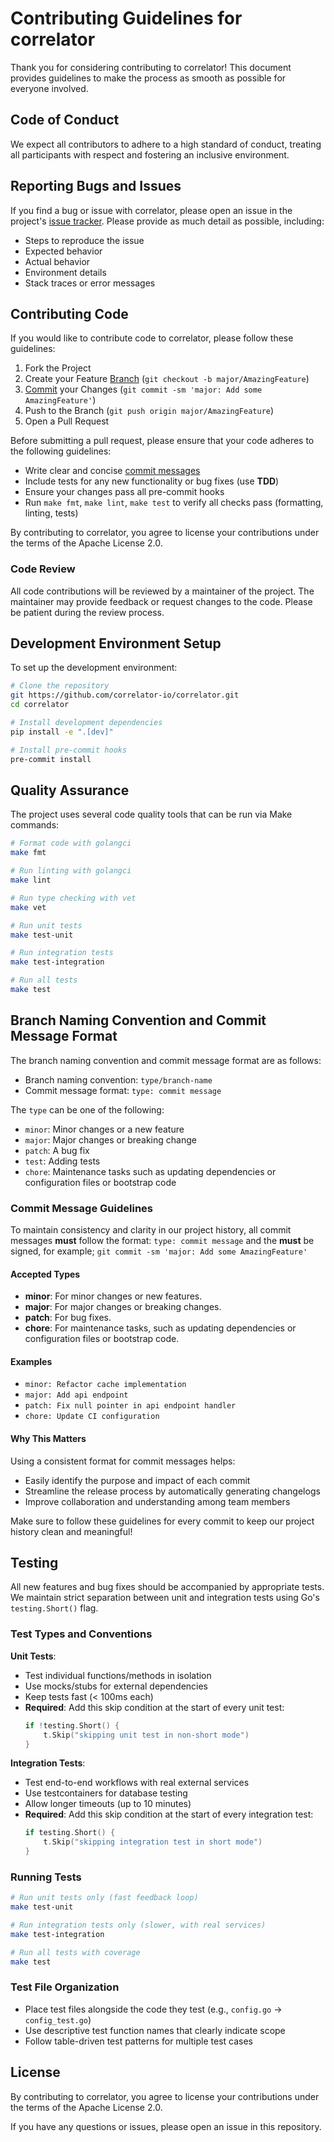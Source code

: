 # Contributing Guidelines for correlator

Thank you for considering contributing to correlator! This document provides guidelines to make the process as smooth as possible for everyone involved.

## Code of Conduct

We expect all contributors to adhere to a high standard of conduct, treating all participants with respect and fostering an inclusive environment.

## Reporting Bugs and Issues

If you find a bug or issue with correlator, please open an issue in the project's [issue tracker](https://github.com/correlator-io/correlator/issues). Please provide as much detail as possible, including:

- Steps to reproduce the issue
- Expected behavior
- Actual behavior
- Environment details
- Stack traces or error messages

## Contributing Code

If you would like to contribute code to correlator, please follow these guidelines:

1. Fork the Project
2. Create your Feature [Branch](#branch-naming-convention-and-commit-message-format) (`git checkout -b major/AmazingFeature`)
3. [Commit](#commit-message-guidelines) your Changes (`git commit -sm 'major: Add some AmazingFeature'`)
4. Push to the Branch (`git push origin major/AmazingFeature`)
5. Open a Pull Request

Before submitting a pull request, please ensure that your code adheres to the following guidelines:

- Write clear and concise [commit messages](#commit-message-guidelines)
- Include tests for any new functionality or bug fixes (use **TDD**)
- Ensure your changes pass all pre-commit hooks
- Run `make fmt`, `make lint`, `make test` to verify all checks pass (formatting, linting, tests)

By contributing to correlator, you agree to license your contributions under the terms of the Apache License 2.0.

### Code Review

All code contributions will be reviewed by a maintainer of the project. The maintainer may provide feedback or request changes to the code. Please be patient during the review process.

## Development Environment Setup

To set up the development environment:

```bash
# Clone the repository
git https://github.com/correlator-io/correlator.git
cd correlator

# Install development dependencies
pip install -e ".[dev]"

# Install pre-commit hooks
pre-commit install
```

## Quality Assurance

The project uses several code quality tools that can be run via Make commands:

```bash
# Format code with golangci
make fmt

# Run linting with golangci
make lint

# Run type checking with vet
make vet

# Run unit tests
make test-unit

# Run integration tests
make test-integration

# Run all tests
make test
```

## Branch Naming Convention and Commit Message Format

The branch naming convention and commit message format are as follows:

- Branch naming convention: `type/branch-name`
- Commit message format: `type: commit message`

The `type` can be one of the following:

- `minor`: Minor changes or a new feature
- `major`: Major changes or breaking change
- `patch`: A bug fix
- `test`: Adding tests
- `chore`: Maintenance tasks such as updating dependencies or configuration files or bootstrap code

### Commit Message Guidelines

To maintain consistency and clarity in our project history, all commit messages **must** follow the format: `type: commit message` and the **must** be signed, for example; `git commit -sm 'major: Add some AmazingFeature'`

#### Accepted Types
- **minor**: For minor changes or new features.
- **major**: For major changes or breaking changes.
- **patch**: For bug fixes.
- **chore**: For maintenance tasks, such as updating dependencies or configuration files or bootstrap code.

#### Examples
- `minor: Refactor cache implementation`
- `major: Add api endpoint`
- `patch: Fix null pointer in api endpoint handler`
- `chore: Update CI configuration`

#### Why This Matters
Using a consistent format for commit messages helps:
- Easily identify the purpose and impact of each commit
- Streamline the release process by automatically generating changelogs
- Improve collaboration and understanding among team members

Make sure to follow these guidelines for every commit to keep our project history clean and meaningful!

## Testing

All new features and bug fixes should be accompanied by appropriate tests. We maintain strict separation between unit and integration tests using Go's `testing.Short()` flag.

### Test Types and Conventions

**Unit Tests**:
- Test individual functions/methods in isolation
- Use mocks/stubs for external dependencies
- Keep tests fast (< 100ms each)
- **Required**: Add this skip condition at the start of every unit test:
  ```go
  if !testing.Short() {
      t.Skip("skipping unit test in non-short mode")
  }
  ```

**Integration Tests**:
- Test end-to-end workflows with real external services
- Use testcontainers for database testing
- Allow longer timeouts (up to 10 minutes)
- **Required**: Add this skip condition at the start of every integration test:
  ```go
  if testing.Short() {
      t.Skip("skipping integration test in short mode")
  }
  ```

### Running Tests

```bash
# Run unit tests only (fast feedback loop)
make test-unit

# Run integration tests only (slower, with real services)
make test-integration

# Run all tests with coverage
make test
```

### Test File Organization

- Place test files alongside the code they test (e.g., `config.go` → `config_test.go`)
- Use descriptive test function names that clearly indicate scope
- Follow table-driven test patterns for multiple test cases

## License

By contributing to correlator, you agree to license your contributions under the terms of the Apache License 2.0.

If you have any questions or issues, please open an issue in this repository.